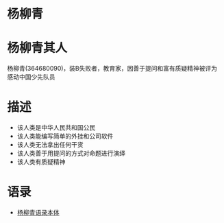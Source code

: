 杨柳青
==============

杨柳青其人
===============
杨柳青(364680090)，装B失败者，教育家，因善于提问和富有质疑精神被评为感动中国少先队员

描述
=========
* 该人类是中华人民共和国公民
* 该人类能编写简单的外挂和公司软件
* 该人类无法拿出任何干货
* 该人类善于用提问的方式对命题进行演绎
* 该人类有质疑精神

语录
==========
* [杨柳青语录本体](https://github.com/DogeStudio/Doge_Quotations/blob/master/yangliu_Quotations.md)